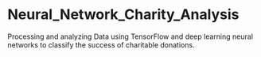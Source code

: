 # Neural_Network_Charity_Analysis
Processing and analyzing Data using TensorFlow and deep learning neural networks to classify the success of charitable donations.
